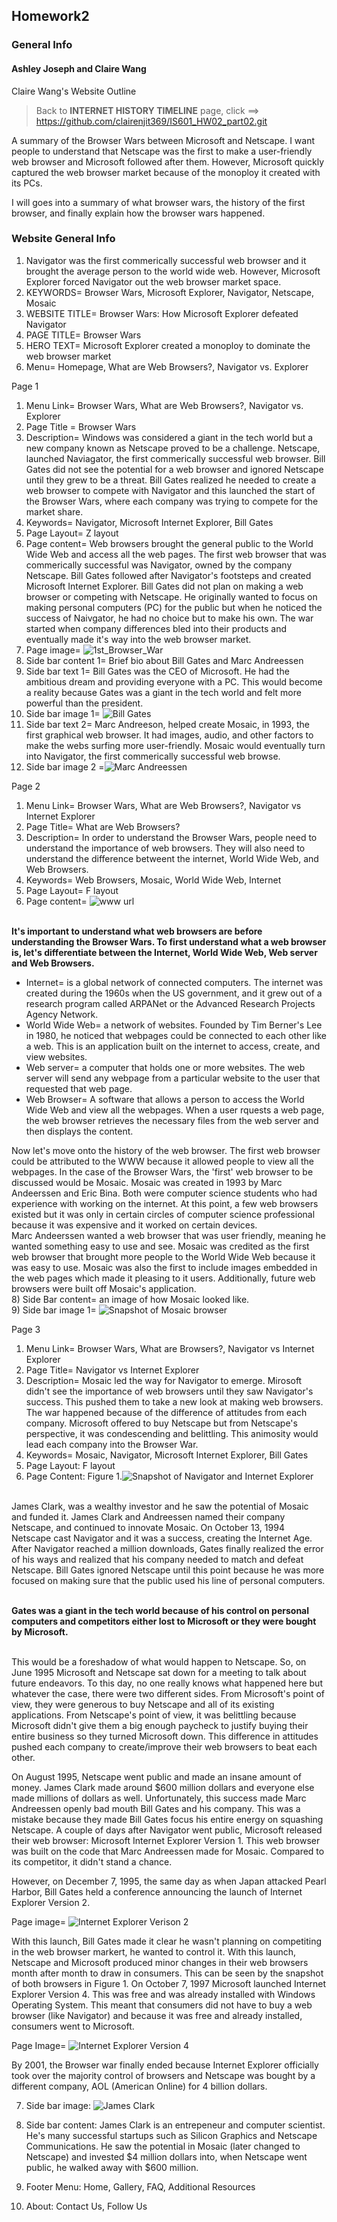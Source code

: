 ## Homework2 

### General Info
#### Ashley Joseph and Claire Wang

Claire Wang's Website Outline
> Back to **INTERNET HISTORY TIMELINE** page, click ==> https://github.com/clairenjit369/IS601_HW02_part02.git

<p> A summary of the Browser Wars between Microsoft and Netscape. I want people to understand that Netscape was the first to make a user-friendly web browser and Microsoft followed after them. However, Microsoft quickly captured the web browser market because of the monoploy it created with its PCs. 

I will goes into a summary of what browser wars, the history of the first browser, and finally explain how the browser wars happened. </p>


### Website General Info
1) Navigator was the first commerically successful web browser and it brought the average person to the world wide web. However, Microsoft Explorer forced Navigator out the web browser market space.
2) KEYWORDS= Browser Wars, Microsoft Explorer, Navigator, Netscape, Mosaic
3) WEBSITE TITLE= Browser Wars: How Microsoft Explorer defeated Navigator 
4) PAGE TITLE= Browser Wars
5) HERO TEXT= Microsoft Explorer created a monoploy to dominate the web browser market 
6) Menu= Homepage, What are Web Browsers?, Navigator vs. Explorer


Page 1
1) Menu Link= Browser Wars, What are Web Browsers?, Navigator vs. Explorer
2) Page Title = Browser Wars
3) Description= Windows was considered a giant in the tech world but a new company known as Netscape proved to be a challenge. Netscape, launched Naviagator, the first commerically successful web browser. Bill Gates did not see the potential for a web browser and ignored Netscape until they grew to be a threat. Bill Gates realized he needed to create a web browser to compete with Navigator and this launched the start of the Browser Wars, where each company was trying to compete for the market share.
4) Keywords= Navigator, Microsoft Internet Explorer, Bill Gates  
5) Page Layout= Z layout
6) Page content= Web browsers brought the general public to the World Wide Web and access all the web pages. The first web browser that was commerically successful was Navigator, owned by the company Netscape. Bill Gates followed after Navigator's footsteps and created Microsoft Internet Explorer. Bill Gates did not plan on making a web browser or competing with Netscape. He originally wanted to focus on making personal computers (PC) for the public but when he noticed the success of Naivgator, he had no choice but to make his own. The war started when company differences bled into their products and eventually made it's way into the web browser market. <br>
7) Page image= ![1st_Browser_War](https://user-images.githubusercontent.com/85362067/122263176-22477980-cea4-11eb-9049-c3476c7e7f56.jpg)
8) Side bar content 1= Brief bio about Bill Gates and Marc Andreessen 
9) Side bar text 1= Bill Gates was the CEO of Microsoft. He had the ambitious dream and providing everyone with a PC. This would become a reality because Gates was a giant in the tech world and felt more powerful than the president. 
10) Side bar image 1= ![Bill Gates](https://user-images.githubusercontent.com/85362067/122264018-1314fb80-cea5-11eb-9f20-a203e119fa15.jpg)
11) Side bar text 2= Marc Andreeson, helped create Mosaic, in 1993, the first graphical web browser. It had images, audio, and other factors to make the webs surfing more user-friendly. Mosaic would eventually turn into Navigator, the first commerically successful web browse. 
12) Side bar image 2 =![Marc Andreessen](https://user-images.githubusercontent.com/85362067/122264205-435c9a00-cea5-11eb-833f-32d5444db322.jpg)

Page 2
1) Menu Link= Browser Wars, What are Web Browsers?, Navigator vs Internet Explorer
2) Page Title= What are Web Browsers?
3) Description= In order to understand the Browser Wars, people need to understand the importance of web browsers. They will also need to understand the difference betweent the internet, World Wide Web, and Web Browsers. 
4) Keywords= Web Browsers, Mosaic, World Wide Web, Internet
5) Page Layout= F layout
6) Page content= ![www url](https://user-images.githubusercontent.com/85362067/122461025-d28ab000-cf80-11eb-873a-79ae83a0960b.jpg)

<br> **It's important to understand what web browsers are before understanding the Browser Wars. To first understand what a web browser is, let's differentiate between the Internet, World Wide Web, Web server and Web Browsers.** <br>

+ Internet= is a global network of connected computers. The internet was created during the 1960s when the US government, and it grew out of a research program called ARPANet or the Advanced Research Projects Agency Network. <br>
+ World Wide Web= a network of websites. Founded by Tim Berner's Lee in 1980, he noticed that webpages could be connected to each other like a web. This is an application built on the internet to access, create, and view websites. <br>
+ Web server= a computer that holds one or more websites. The web server will send any webpage from a particular website to the user that requested that web page. <br>
+ Web Browser= A software that allows a person to access the World Wide Web and view all the webpages. When a user rquests a web page, the web browser retrieves the necessary files from the web server and then displays the content. <br>

Now let's move onto the history of the web browser. The first web browser could be attributed to the WWW because it allowed people to view all the webpages. In the case of the Browser Wars, the 'first' web browser to be discussed would be Mosaic. Mosaic was created in 1993 by Marc Andeerssen and Eric Bina. Both were computer science students who had experience with working on the internet. At this point, a few web browsers existed but it was only in certain circles of computer science professional because it was expensive and it worked on certain devices. <br>
Marc Andeerssen wanted a web browser that was user friendly, meaning he wanted something easy to use and see. Mosaic was credited as the first web browser that brought more people to the World Wide Web because it was easy to use. Mosaic was also the first to include images embedded in the web pages which made it pleasing to it users. Additionally, future web browsers were built off Mosaic's application. <br>
8) Side Bar content= an image of how Mosaic looked like. <br>
9) Side bar image 1= ![Snapshot of Mosaic browser](https://user-images.githubusercontent.com/85362067/122461648-9efc5580-cf81-11eb-9d76-0725788625aa.jpg)

Page 3
1) Menu Link= Browser Wars, What are Browsers?, Navigator vs Internet Explorer
2) Page Title= Navigator vs Internet Explorer
3) Description= Mosaic led the way for Navigator to emerge. Mirosoft didn't see the importance of web browsers until they saw Navigator's success. This pushed them to take a new look at making web browsers. The war happened because of the difference of attitudes from each company. Microsoft offered to buy Netscape but from Netscape's perspective, it was condescending and belittling. This animosity would lead each company into the Browser War.
4) Keywords= Mosaic, Navigator, Microsoft Internet Explorer, Bill Gates
5) Page Layout: F layout
6) Page Content: Figure 1.![Snapshot of Navigator and Internet Explorer](https://user-images.githubusercontent.com/85362067/122476005-7ed59200-cf93-11eb-92ce-1b52f968b443.jpg)

<br> James Clark, was a wealthy investor and he saw the potential of Mosaic and funded it. James Clark and Andreessen named their company Netscape, and continued to innovate Mosaic. On October 13, 1994 Netscape cast Navigator and it was a success, creating the Internet Age. After Navigator reached a million downloads, Gates finally realized the error of his ways and realized that his company needed to match and defeat Netscape. Bill Gates ignored Netscape until this point because he was more focused on making sure that the public used his line of personal computers.<br> 

<br> **Gates was a giant in the tech world because of his control on personal computers and competitors either lost to Microsoft or they were bought by Microsoft.** <br>

<br> This would be a foreshadow of what would happen to Netscape. 
So, on June 1995 Microsoft and Netscape sat down for a meeting to talk about future endeavors. To this day, no one really knows what happened here but whatever the case, there were two different sides. From Microsoft's point of view, they were generous to buy Netscape and all of its existing applications. From Netscape's point of view, it was belittling because Microsoft didn't give them a big enough paycheck to justify buying their entire business so they turned Microsoft down. This difference in attitudes pushed each company to create/improve their web browsers to beat each other. 

On August 1995, Netscape went public and made an insane amount of money. James Clark made around $600 million dollars and everyone else made millions of dollars as well. Unfortunately, this success made Marc Andreessen openly bad mouth Bill Gates and his company. This was a mistake because they made Bill Gates focus his entire energy on squashing Netscape. A couple of days after Navigator went public, Microsoft released their web browser: Microsoft Internet Explorer Version 1. This web browser was built on the code that Marc Andreessen made for Mosaic. Compared to its competitor, it didn't stand a chance. 

However, on December 7, 1995, the same day as when Japan attacked Pearl Harbor, Bill Gates held a conference announcing the launch of Internet Explorer Version 2.

Page image= ![Internet Explorer Verison 2](https://user-images.githubusercontent.com/85362067/122482365-68810380-cf9e-11eb-828d-b4f42ecb64a1.png)

With this launch, Bill Gates made it clear he wasn't planning on competiting in the web browser markert, he wanted to control it. With this launch, Netscape and Microsoft produced minor changes in their web browsers month after month to draw in consumers. This can be seen by the snapshot of both browsers in Figure 1. On October 7, 1997 Microsoft launched Internet Explorer Version 4. This was free and was already installed with Windows Operating System. This meant that consumers did not have to buy a web browser (like Navigator) and because it was free and already installed, consumers went to Microsoft. 

Page Image= ![Internet Explorer Version 4](https://user-images.githubusercontent.com/85362067/122482570-d1687b80-cf9e-11eb-8dfd-96067c48e78b.png)

By 2001, the Browser war finally ended because Internet Explorer officially took over the majority control of browsers and Netscape was bought by a different company, AOL (American Online) for 4 billion dollars. 

7) Side bar image: ![James Clark](https://user-images.githubusercontent.com/85362067/122487394-2c9f6b80-cfa9-11eb-928e-cd5624be24be.jpg)
8) Side bar content: James Clark is an entrepeneur and computer scientist. He's many successful startups such as Silicon Graphics and Netscape Communications. He saw the potential in Mosaic (later changed to Netscape) and invested $4 million dollars into, when Netscape went public, he walked away with $600 million.

8) Footer Menu: Home, Gallery, FAQ, Additional Resources
9) About: Contact Us, Follow Us
